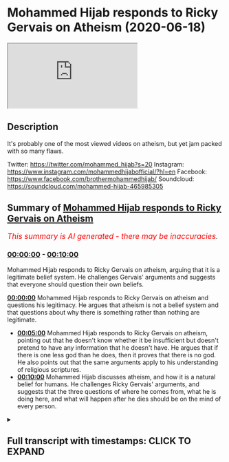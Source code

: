 # Mohammed Hijab responds to Ricky Gervais on Atheism (2020-06-18)

<iframe loading='lazy' src='https://www.youtube.com/embed/bHRZN5roVl8'></iframe>

## Description

It's probably one of the most viewed videos on atheism, but yet jam packed with so many flaws. 

Twitter: https://twitter.com/mohammed_hijab?s=20
Instagram: https://www.instagram.com/mohammedhijabofficial/?hl=en
Facebook: https://www.facebook.com/brothermohammedhijab/
Soundcloud: https://soundcloud.com/mohammed-hijab-465985305

## Summary of [Mohammed Hijab responds to Ricky Gervais on Atheism](https://www.youtube.com/watch?v=bHRZN5roVl8)


*<span style="color:red; font-size:125%">This summary is AI generated - there may be inaccuracies</span>. [](/)*

### [00:00:00](https://www.youtube.com/watch?v=bHRZN5roVl8&t=0) - [00:10:00](https://www.youtube.com/watch?v=bHRZN5roVl8&t=600)

Mohammed Hijab responds to Ricky Gervais on atheism, arguing that it is a legitimate belief system. He challenges Gervais' arguments and suggests that everyone should question their own beliefs.

**[00:00:00](https://www.youtube.com/watch?v=bHRZN5roVl8&t=0)** Mohammed Hijab responds to Ricky Gervais on atheism and questions his legitimacy. He argues that atheism is not a belief system and that questions about why there is something rather than nothing are legitimate.
* **[00:05:00](https://www.youtube.com/watch?v=bHRZN5roVl8&t=300)** Mohammed Hijab responds to Ricky Gervais on atheism, pointing out that he doesn't know whether it be insufficient but doesn't pretend to have any information that he doesn't have. He argues that if there is one less god than he does, then it proves that there is no god. He also points out that the same arguments apply to his understanding of religious scriptures.
* **[00:10:00](https://www.youtube.com/watch?v=bHRZN5roVl8&t=600)** Mohammed Hijab discusses atheism, and how it is a natural belief for humans. He challenges Ricky Gervais' arguments, and suggests that the three questions of where he comes from, what he is doing here, and what will happen after he dies should be on the mind of every person.

<details><summary><h2>Full transcript with timestamps: CLICK TO EXPAND</h2></summary>

[0:00:00](https://youtu.be/bHRZN5roVl8?t=0) [Music]  
[0:00:04](https://youtu.be/bHRZN5roVl8?t=4) so Ricky Gervais is a British comedian  
[0:00:07](https://youtu.be/bHRZN5roVl8?t=7) which I can't say I've watched any of  
[0:00:10](https://youtu.be/bHRZN5roVl8?t=10) his works or seen any of his shows but  
[0:00:12](https://youtu.be/bHRZN5roVl8?t=12) he's an individual who is actually in  
[0:00:17](https://youtu.be/bHRZN5roVl8?t=17) line with kind of New Atheism I would  
[0:00:19](https://youtu.be/bHRZN5roVl8?t=19) classify him like this and recently he  
[0:00:21](https://youtu.be/bHRZN5roVl8?t=21) doesnot sure how long this video has  
[0:00:23](https://youtu.be/bHRZN5roVl8?t=23) been up there but I came across this  
[0:00:25](https://youtu.be/bHRZN5roVl8?t=25) video which was the second of not the  
[0:00:28](https://youtu.be/bHRZN5roVl8?t=28) most viewed atheist  
[0:00:29](https://youtu.be/bHRZN5roVl8?t=29) video online or the video with an  
[0:00:32](https://youtu.be/bHRZN5roVl8?t=32) atheist title and this is a video where  
[0:00:34](https://youtu.be/bHRZN5roVl8?t=34) he's having conversation one of the  
[0:00:36](https://youtu.be/bHRZN5roVl8?t=36) American interviewers and there's a bit  
[0:00:40](https://youtu.be/bHRZN5roVl8?t=40) of a discussion about God and the  
[0:00:42](https://youtu.be/bHRZN5roVl8?t=42) existence of God so we wanted to just  
[0:00:44](https://youtu.be/bHRZN5roVl8?t=44) quickly do a reaction video to that and  
[0:00:46](https://youtu.be/bHRZN5roVl8?t=46) see if some of the interrogations are  
[0:00:49](https://youtu.be/bHRZN5roVl8?t=49) poor for Bhaiji face or in any way shape  
[0:00:51](https://youtu.be/bHRZN5roVl8?t=51) or form legitimate the thick you look so  
[0:00:55](https://youtu.be/bHRZN5roVl8?t=55) why is there something instead of  
[0:00:57](https://youtu.be/bHRZN5roVl8?t=57) nothing that's not the two choices so  
[0:01:03](https://youtu.be/bHRZN5roVl8?t=63) the first thing he says was why is there  
[0:01:05](https://youtu.be/bHRZN5roVl8?t=65) something rather than nothing these are  
[0:01:06](https://youtu.be/bHRZN5roVl8?t=66) not the only two choices well actually  
[0:01:08](https://youtu.be/bHRZN5roVl8?t=68) these are not choices at all these are  
[0:01:11](https://youtu.be/bHRZN5roVl8?t=71) not choices at all this is a question  
[0:01:12](https://youtu.be/bHRZN5roVl8?t=72) it's not giving you is it this all that  
[0:01:15](https://youtu.be/bHRZN5roVl8?t=75) because the choice usually is separated  
[0:01:18](https://youtu.be/bHRZN5roVl8?t=78) with the word or and why something  
[0:01:21](https://youtu.be/bHRZN5roVl8?t=81) rather than nothing is not an  
[0:01:22](https://youtu.be/bHRZN5roVl8?t=82) illegitimate question you say it's not  
[0:01:24](https://youtu.be/bHRZN5roVl8?t=84) about why but how well if you say it's  
[0:01:27](https://youtu.be/bHRZN5roVl8?t=87) not about why and how that would  
[0:01:28](https://youtu.be/bHRZN5roVl8?t=88) necessitate that you're starting with a  
[0:01:31](https://youtu.be/bHRZN5roVl8?t=91) presupposition which is nihilistic in  
[0:01:33](https://youtu.be/bHRZN5roVl8?t=93) other words you conceive the world as  
[0:01:35](https://youtu.be/bHRZN5roVl8?t=95) meaningless or purposeless and by that  
[0:01:38](https://youtu.be/bHRZN5roVl8?t=98) you say that why questions are  
[0:01:40](https://youtu.be/bHRZN5roVl8?t=100) meaningless very similarly like 19:30 is  
[0:01:43](https://youtu.be/bHRZN5roVl8?t=103) positivists or even verification estate  
[0:01:48](https://youtu.be/bHRZN5roVl8?t=108) the same kind of claim this is a very  
[0:01:50](https://youtu.be/bHRZN5roVl8?t=110) weak understanding because if this was  
[0:01:52](https://youtu.be/bHRZN5roVl8?t=112) the case then lots of things which would  
[0:01:55](https://youtu.be/bHRZN5roVl8?t=115) be meaningless if this is the stance you  
[0:01:58](https://youtu.be/bHRZN5roVl8?t=118) take if there's the positivistic stones  
[0:02:00](https://youtu.be/bHRZN5roVl8?t=120) many things would be meaningless  
[0:02:01](https://youtu.be/bHRZN5roVl8?t=121) metaphysical things logical things  
[0:02:03](https://youtu.be/bHRZN5roVl8?t=123) mathematical things so the idea of why  
[0:02:06](https://youtu.be/bHRZN5roVl8?t=126) questions being meaningless is something  
[0:02:09](https://youtu.be/bHRZN5roVl8?t=129) which has been thoroughly refuted in the  
[0:02:10](https://youtu.be/bHRZN5roVl8?t=130) philosophical literature  
[0:02:12](https://youtu.be/bHRZN5roVl8?t=132) but the question of its not why but how  
[0:02:14](https://youtu.be/bHRZN5roVl8?t=134) okay the question of how so how is there  
[0:02:17](https://youtu.be/bHRZN5roVl8?t=137) something rather than nothing it's still  
[0:02:19](https://youtu.be/bHRZN5roVl8?t=139) a legitimate question but you haven't  
[0:02:20](https://youtu.be/bHRZN5roVl8?t=140) you haven't done any good job in trying  
[0:02:22](https://youtu.be/bHRZN5roVl8?t=142) to answer it you've tried to any  
[0:02:25](https://youtu.be/bHRZN5roVl8?t=145) question about why is there something  
[0:02:26](https://youtu.be/bHRZN5roVl8?t=146) wrong more than one of the most  
[0:02:27](https://youtu.be/bHRZN5roVl8?t=147) foundational questions should be at the  
[0:02:30](https://youtu.be/bHRZN5roVl8?t=150) forefront of your mind why is there  
[0:02:32](https://youtu.be/bHRZN5roVl8?t=152) something at all why is he as if it's  
[0:02:34](https://youtu.be/bHRZN5roVl8?t=154) not a good question I wouldn't know why  
[0:02:36](https://youtu.be/bHRZN5roVl8?t=156) Albert Einstein would ask those  
[0:02:38](https://youtu.be/bHRZN5roVl8?t=158) questions about the explicable 'ti of  
[0:02:41](https://youtu.be/bHRZN5roVl8?t=161) the universe that was he an ignorant  
[0:02:43](https://youtu.be/bHRZN5roVl8?t=163) person was he someone who didn't know so  
[0:02:46](https://youtu.be/bHRZN5roVl8?t=166) once again I think that you're trying to  
[0:02:47](https://youtu.be/bHRZN5roVl8?t=167) brush aside some very important and  
[0:02:49](https://youtu.be/bHRZN5roVl8?t=169) heavy meaningful and purposeful  
[0:02:52](https://youtu.be/bHRZN5roVl8?t=172) questions ultimate questions as Karl  
[0:02:55](https://youtu.be/bHRZN5roVl8?t=175) Popper put it in order to try and weasel  
[0:02:58](https://youtu.be/bHRZN5roVl8?t=178) will scramble away from those those  
[0:03:02](https://youtu.be/bHRZN5roVl8?t=182) kinds of thoughts in your mind Demiurge  
[0:03:07](https://youtu.be/bHRZN5roVl8?t=187) that started everything well outside  
[0:03:09](https://youtu.be/bHRZN5roVl8?t=189) science and nature I don't believe so  
[0:03:11](https://youtu.be/bHRZN5roVl8?t=191) so this is outside of science I don't  
[0:03:13](https://youtu.be/bHRZN5roVl8?t=193) think there is a prime mover what is the  
[0:03:16](https://youtu.be/bHRZN5roVl8?t=196) word outside of science mean I mean  
[0:03:17](https://youtu.be/bHRZN5roVl8?t=197) outside of science is mathematics so  
[0:03:20](https://youtu.be/bHRZN5roVl8?t=200) what do you do you think that science is  
[0:03:22](https://youtu.be/bHRZN5roVl8?t=202) omnipotent sorry omniscient  
[0:03:24](https://youtu.be/bHRZN5roVl8?t=204) that science can explain everything that  
[0:03:26](https://youtu.be/bHRZN5roVl8?t=206) through it everything is known so then  
[0:03:29](https://youtu.be/bHRZN5roVl8?t=209) metaphysics is out the window logical  
[0:03:31](https://youtu.be/bHRZN5roVl8?t=211) precepts are out the window and  
[0:03:32](https://youtu.be/bHRZN5roVl8?t=212) mathematics is out though in the outside  
[0:03:34](https://youtu.be/bHRZN5roVl8?t=214) of science there's many things that are  
[0:03:35](https://youtu.be/bHRZN5roVl8?t=215) outside of science act the scientific  
[0:03:37](https://youtu.be/bHRZN5roVl8?t=217) method is outside of science itself the  
[0:03:39](https://youtu.be/bHRZN5roVl8?t=219) scientific method through the scientific  
[0:03:41](https://youtu.be/bHRZN5roVl8?t=221) method which science depends on is  
[0:03:43](https://youtu.be/bHRZN5roVl8?t=223) outside of science so what you're  
[0:03:45](https://youtu.be/bHRZN5roVl8?t=225) talking about what this what is this  
[0:03:46](https://youtu.be/bHRZN5roVl8?t=226) phraseology outside of science it's just  
[0:03:48](https://youtu.be/bHRZN5roVl8?t=228) New Atheists  
[0:03:49](https://youtu.be/bHRZN5roVl8?t=229) regurgitate vomited regurgitation which  
[0:03:52](https://youtu.be/bHRZN5roVl8?t=232) frankly have no fruitless and futile in  
[0:03:57](https://youtu.be/bHRZN5roVl8?t=237) the face of actual argumentations  
[0:03:59](https://youtu.be/bHRZN5roVl8?t=239) debate and discussion item is only  
[0:04:02](https://youtu.be/bHRZN5roVl8?t=242) rejecting the claim that there is a God  
[0:04:04](https://youtu.be/bHRZN5roVl8?t=244) atheism isn't a belief system so he says  
[0:04:07](https://youtu.be/bHRZN5roVl8?t=247) atheism isn't a belief system that only  
[0:04:09](https://youtu.be/bHRZN5roVl8?t=249) rejects that there is a God even if we  
[0:04:11](https://youtu.be/bHRZN5roVl8?t=251) grant that so what what does that do to  
[0:04:13](https://youtu.be/bHRZN5roVl8?t=253) the discussion I mean what whether you  
[0:04:15](https://youtu.be/bHRZN5roVl8?t=255) want to classify atheism as a religion  
[0:04:17](https://youtu.be/bHRZN5roVl8?t=257) as a belief system as an ideology or as  
[0:04:20](https://youtu.be/bHRZN5roVl8?t=260) a lacking as its defined of belief who  
[0:04:23](https://youtu.be/bHRZN5roVl8?t=263) cares at the end of the day  
[0:04:25](https://youtu.be/bHRZN5roVl8?t=265) these are all semantic points I don't  
[0:04:26](https://youtu.be/bHRZN5roVl8?t=266) care what you think atheism is or what  
[0:04:28](https://youtu.be/bHRZN5roVl8?t=268) you think being an atheist entails the  
[0:04:31](https://youtu.be/bHRZN5roVl8?t=271) question still is legit why is there  
[0:04:34](https://youtu.be/bHRZN5roVl8?t=274) something rather than nothing and if you  
[0:04:36](https://youtu.be/bHRZN5roVl8?t=276) don't answer why how is there something  
[0:04:39](https://youtu.be/bHRZN5roVl8?t=279) rather than nothing don't run away from  
[0:04:40](https://youtu.be/bHRZN5roVl8?t=280) that okay would you respect don't run  
[0:04:43](https://youtu.be/bHRZN5roVl8?t=283) away from the question how means the  
[0:04:45](https://youtu.be/bHRZN5roVl8?t=285) definition of how is by what means by  
[0:04:48](https://youtu.be/bHRZN5roVl8?t=288) what means can there be  
[0:04:49](https://youtu.be/bHRZN5roVl8?t=289) may they be is it conceivable for it to  
[0:04:51](https://youtu.be/bHRZN5roVl8?t=291) be or for there to be something rather  
[0:04:55](https://youtu.be/bHRZN5roVl8?t=295) than nothing you haven't answered that  
[0:04:57](https://youtu.be/bHRZN5roVl8?t=297) question the interviewer I don't know  
[0:04:59](https://youtu.be/bHRZN5roVl8?t=299) why I just jumped from one thing to  
[0:05:00](https://youtu.be/bHRZN5roVl8?t=300) another  
[0:05:01](https://youtu.be/bHRZN5roVl8?t=301) clearly he was deterred by the  
[0:05:03](https://youtu.be/bHRZN5roVl8?t=303) confidence of this comedian but he  
[0:05:07](https://youtu.be/bHRZN5roVl8?t=307) should have stuck to his guns you said  
[0:05:08](https://youtu.be/bHRZN5roVl8?t=308) you know what no no no sorry I'm sorry  
[0:05:09](https://youtu.be/bHRZN5roVl8?t=309) how is there something rather than  
[0:05:12](https://youtu.be/bHRZN5roVl8?t=312) nothing that's the question so the  
[0:05:13](https://youtu.be/bHRZN5roVl8?t=313) general question you saying I don't know  
[0:05:15](https://youtu.be/bHRZN5roVl8?t=315) whether it be insufficient but don't  
[0:05:17](https://youtu.be/bHRZN5roVl8?t=317) pretend you you have some information  
[0:05:19](https://youtu.be/bHRZN5roVl8?t=319) that you don't or try to be strident or  
[0:05:21](https://youtu.be/bHRZN5roVl8?t=321) positive about it you don't have an  
[0:05:23](https://youtu.be/bHRZN5roVl8?t=323) answer that's it if that's what it is  
[0:05:24](https://youtu.be/bHRZN5roVl8?t=324) then that's it don't pretend that you're  
[0:05:26](https://youtu.be/bHRZN5roVl8?t=326) someone who's got anything to offer in  
[0:05:27](https://youtu.be/bHRZN5roVl8?t=327) this discussion literally if you say I  
[0:05:29](https://youtu.be/bHRZN5roVl8?t=329) don't know it means you have nothing to  
[0:05:30](https://youtu.be/bHRZN5roVl8?t=330) offer in this conversation you deny one  
[0:05:33](https://youtu.be/bHRZN5roVl8?t=333) less God than I do you don't believe in  
[0:05:36](https://youtu.be/bHRZN5roVl8?t=336) 2999 gods and I don't believe in just  
[0:05:40](https://youtu.be/bHRZN5roVl8?t=340) one more he says if there are 3,000  
[0:05:42](https://youtu.be/bHRZN5roVl8?t=342) religions I only deny 2999 gods I only  
[0:05:46](https://youtu.be/bHRZN5roVl8?t=346) deny one more okay well how many men are  
[0:05:50](https://youtu.be/bHRZN5roVl8?t=350) there in the world that could be your  
[0:05:51](https://youtu.be/bHRZN5roVl8?t=351) father  
[0:05:52](https://youtu.be/bHRZN5roVl8?t=352) wait a minute you trying to yeah this is  
[0:05:54](https://youtu.be/bHRZN5roVl8?t=354) no joke this is no joke I mean maybe you  
[0:05:57](https://youtu.be/bHRZN5roVl8?t=357) can explain because you're sorry to say  
[0:06:00](https://youtu.be/bHRZN5roVl8?t=360) how many men could be your father how do  
[0:06:03](https://youtu.be/bHRZN5roVl8?t=363) you know that your father is your father  
[0:06:04](https://youtu.be/bHRZN5roVl8?t=364) now you could say oh I can go and do a  
[0:06:06](https://youtu.be/bHRZN5roVl8?t=366) DNA test well have you done that I mean  
[0:06:08](https://youtu.be/bHRZN5roVl8?t=368) that would be scientific yes and for it  
[0:06:11](https://youtu.be/bHRZN5roVl8?t=371) to be truly scientific you'd have to do  
[0:06:13](https://youtu.be/bHRZN5roVl8?t=373) the test yourself and see the results  
[0:06:14](https://youtu.be/bHRZN5roVl8?t=374) yourself and not depend on only  
[0:06:16](https://youtu.be/bHRZN5roVl8?t=376) testimony by the way not the testimony  
[0:06:18](https://youtu.be/bHRZN5roVl8?t=378) of the people who do the DNA test for it  
[0:06:20](https://youtu.be/bHRZN5roVl8?t=380) to be truly perfectly scientific but how  
[0:06:22](https://youtu.be/bHRZN5roVl8?t=382) do you know your father is your father  
[0:06:23](https://youtu.be/bHRZN5roVl8?t=383) you know through inference to the best  
[0:06:26](https://youtu.be/bHRZN5roVl8?t=386) explanation  
[0:06:27](https://youtu.be/bHRZN5roVl8?t=387) wait a minute inference to the best  
[0:06:29](https://youtu.be/bHRZN5roVl8?t=389) explanation  
[0:06:30](https://youtu.be/bHRZN5roVl8?t=390) so the circumstances of you being alive  
[0:06:34](https://youtu.be/bHRZN5roVl8?t=394) in that time you're alive and you know  
[0:06:36](https://youtu.be/bHRZN5roVl8?t=396) and your father being in the house or if  
[0:06:38](https://youtu.be/bHRZN5roVl8?t=398) he wasn't in the house  
[0:06:39](https://youtu.be/bHRZN5roVl8?t=399) wherever it was you know how do you know  
[0:06:41](https://youtu.be/bHRZN5roVl8?t=401) your mother is your mother same thing I  
[0:06:43](https://youtu.be/bHRZN5roVl8?t=403) mean were you there when you were coming  
[0:06:44](https://youtu.be/bHRZN5roVl8?t=404) can you remember can you recollect can  
[0:06:46](https://youtu.be/bHRZN5roVl8?t=406) you think about the time when you coming  
[0:06:51](https://youtu.be/bHRZN5roVl8?t=411) out your mom's room yeah I don't think  
[0:06:55](https://youtu.be/bHRZN5roVl8?t=415) you can think about I don't think you  
[0:06:57](https://youtu.be/bHRZN5roVl8?t=417) can remember that so how do you know  
[0:06:59](https://youtu.be/bHRZN5roVl8?t=419) your mom's your mom see there are maybe  
[0:07:01](https://youtu.be/bHRZN5roVl8?t=421) a million people or mini human beings  
[0:07:04](https://youtu.be/bHRZN5roVl8?t=424) women that can be your mom and you  
[0:07:07](https://youtu.be/bHRZN5roVl8?t=427) reject 999,999 of them and you believe  
[0:07:12](https://youtu.be/bHRZN5roVl8?t=432) in only one so that's the same argument  
[0:07:14](https://youtu.be/bHRZN5roVl8?t=434) it's exactly the same argument you're  
[0:07:16](https://youtu.be/bHRZN5roVl8?t=436) saying I reject 2999 gods and I reject  
[0:07:22](https://youtu.be/bHRZN5roVl8?t=442) one more okay that's true so how does  
[0:07:24](https://youtu.be/bHRZN5roVl8?t=444) that prove that God doesn't exist how's  
[0:07:26](https://youtu.be/bHRZN5roVl8?t=446) that an argument against God's existence  
[0:07:27](https://youtu.be/bHRZN5roVl8?t=447) if we take something like any fiction  
[0:07:30](https://youtu.be/bHRZN5roVl8?t=450) and any holy book in any other fiction  
[0:07:32](https://youtu.be/bHRZN5roVl8?t=452) and destroyed it okay in a thousand  
[0:07:34](https://youtu.be/bHRZN5roVl8?t=454) years time that wouldn't come back just  
[0:07:36](https://youtu.be/bHRZN5roVl8?t=456) as it was whereas if we took every  
[0:07:37](https://youtu.be/bHRZN5roVl8?t=457) science book yes right and every fact  
[0:07:40](https://youtu.be/bHRZN5roVl8?t=460) and destroyed them all in a thousand  
[0:07:41](https://youtu.be/bHRZN5roVl8?t=461) years they'd all be back because all the  
[0:07:43](https://youtu.be/bHRZN5roVl8?t=463) same tests would be the same with all he  
[0:07:48](https://youtu.be/bHRZN5roVl8?t=468) says if we destroyed science books and  
[0:07:50](https://youtu.be/bHRZN5roVl8?t=470) holy books in a thousand years the  
[0:07:51](https://youtu.be/bHRZN5roVl8?t=471) science would be the same replicate but  
[0:07:53](https://youtu.be/bHRZN5roVl8?t=473) the holy books won't be the same  
[0:07:54](https://youtu.be/bHRZN5roVl8?t=474) actually if you destroy all the quran's  
[0:07:57](https://youtu.be/bHRZN5roVl8?t=477) in the world the people would have said  
[0:07:59](https://youtu.be/bHRZN5roVl8?t=479) because the Quran is a memorized book is  
[0:08:01](https://youtu.be/bHRZN5roVl8?t=481) an overly transmitted book so actually I  
[0:08:04](https://youtu.be/bHRZN5roVl8?t=484) don't think it would be gone if you  
[0:08:06](https://youtu.be/bHRZN5roVl8?t=486) destroyed them you destroy them all now  
[0:08:08](https://youtu.be/bHRZN5roVl8?t=488) people memorize them from a thousand  
[0:08:09](https://youtu.be/bHRZN5roVl8?t=489) four hundred years so this this is a  
[0:08:11](https://youtu.be/bHRZN5roVl8?t=491) very weak understanding of the  
[0:08:13](https://youtu.be/bHRZN5roVl8?t=493) preservation of the Quran or the oral  
[0:08:15](https://youtu.be/bHRZN5roVl8?t=495) transmission of it maybe you could argue  
[0:08:17](https://youtu.be/bHRZN5roVl8?t=497) that with other religions but you need  
[0:08:18](https://youtu.be/bHRZN5roVl8?t=498) to be specific because Islam is you know  
[0:08:21](https://youtu.be/bHRZN5roVl8?t=501) a major world religion as you know and  
[0:08:23](https://youtu.be/bHRZN5roVl8?t=503) so your argument doesn't actually cut it  
[0:08:25](https://youtu.be/bHRZN5roVl8?t=505) when it comes to Islam moreover and  
[0:08:27](https://youtu.be/bHRZN5roVl8?t=507) probably more problematic for you is  
[0:08:29](https://youtu.be/bHRZN5roVl8?t=509) that you said if you destroy all the  
[0:08:31](https://youtu.be/bHRZN5roVl8?t=511) scientific experiments they'll come back  
[0:08:32](https://youtu.be/bHRZN5roVl8?t=512) in a thousand years that's a weak  
[0:08:34](https://youtu.be/bHRZN5roVl8?t=514) understanding of the philosophy of  
[0:08:35](https://youtu.be/bHRZN5roVl8?t=515) science with all due respect because as  
[0:08:38](https://youtu.be/bHRZN5roVl8?t=518) Karl Popper mentioned you know there's  
[0:08:40](https://youtu.be/bHRZN5roVl8?t=520) the principle of falsification which has  
[0:08:41](https://youtu.be/bHRZN5roVl8?t=521) been criticized in the literature by  
[0:08:43](https://youtu.be/bHRZN5roVl8?t=523) putting that to the side there is no ink  
[0:08:45](https://youtu.be/bHRZN5roVl8?t=525) science is not incorrigibles not  
[0:08:47](https://youtu.be/bHRZN5roVl8?t=527) something which is meant to produce  
[0:08:49](https://youtu.be/bHRZN5roVl8?t=529) eternal truths see you seem to bring in  
[0:08:51](https://youtu.be/bHRZN5roVl8?t=531) this  
[0:08:52](https://youtu.be/bHRZN5roVl8?t=532) was referred to as scientism scientism  
[0:08:54](https://youtu.be/bHRZN5roVl8?t=534) was the idea that science can explain  
[0:08:57](https://youtu.be/bHRZN5roVl8?t=537) everything this is nonsense and there is  
[0:08:59](https://youtu.be/bHRZN5roVl8?t=539) some kind of incorrigibly ternal truth  
[0:09:01](https://youtu.be/bHRZN5roVl8?t=541) that's nonsense and everyone knows  
[0:09:02](https://youtu.be/bHRZN5roVl8?t=542) that's nonsense we know that's nonsense  
[0:09:04](https://youtu.be/bHRZN5roVl8?t=544) our experience with the corona virus the  
[0:09:06](https://youtu.be/bHRZN5roVl8?t=546) science was changed you're gonna run a  
[0:09:08](https://youtu.be/bHRZN5roVl8?t=548) weekly or monthly basis people were  
[0:09:09](https://youtu.be/bHRZN5roVl8?t=549) telling us the science says this decide  
[0:09:11](https://youtu.be/bHRZN5roVl8?t=551) says that the politicians were telling  
[0:09:12](https://youtu.be/bHRZN5roVl8?t=552) us these things and the sciences the  
[0:09:14](https://youtu.be/bHRZN5roVl8?t=554) investigations were different because  
[0:09:16](https://youtu.be/bHRZN5roVl8?t=556) the sample size was growing and the the  
[0:09:19](https://youtu.be/bHRZN5roVl8?t=559) information was changing and the  
[0:09:21](https://youtu.be/bHRZN5roVl8?t=561) theories were we're moving around so  
[0:09:23](https://youtu.be/bHRZN5roVl8?t=563) science is not incorrigible science is  
[0:09:26](https://youtu.be/bHRZN5roVl8?t=566) by nature because it because of the  
[0:09:28](https://youtu.be/bHRZN5roVl8?t=568) problem of induction is something which  
[0:09:30](https://youtu.be/bHRZN5roVl8?t=570) can be falsified and in time for you to  
[0:09:32](https://youtu.be/bHRZN5roVl8?t=572) think that a thousand years all the  
[0:09:33](https://youtu.be/bHRZN5roVl8?t=573) investigations that we do today are  
[0:09:35](https://youtu.be/bHRZN5roVl8?t=575) going to be the same in a thousand years  
[0:09:36](https://youtu.be/bHRZN5roVl8?t=576) time it shows me that you have a  
[0:09:38](https://youtu.be/bHRZN5roVl8?t=578) superficial understanding of the  
[0:09:39](https://youtu.be/bHRZN5roVl8?t=579) philosophy of science of all due respect  
[0:09:41](https://youtu.be/bHRZN5roVl8?t=581) yeah and the same thing applies with  
[0:09:43](https://youtu.be/bHRZN5roVl8?t=583) your understanding of the religious  
[0:09:45](https://youtu.be/bHRZN5roVl8?t=585) scriptures so put all of this aside well  
[0:09:48](https://youtu.be/bHRZN5roVl8?t=588) we're calling you yeah to worship one  
[0:09:50](https://youtu.be/bHRZN5roVl8?t=590) God that's what we're calling you to  
[0:09:52](https://youtu.be/bHRZN5roVl8?t=592) which is there's an innate  
[0:09:54](https://youtu.be/bHRZN5roVl8?t=594) predisposition to believe in one God  
[0:09:56](https://youtu.be/bHRZN5roVl8?t=596) Justin Barrett dr. Justin Barrett who is  
[0:09:59](https://youtu.be/bHRZN5roVl8?t=599) part of the Oxford or pelagic or  
[0:10:01](https://youtu.be/bHRZN5roVl8?t=601) societies run a study in 2011 refers to  
[0:10:03](https://youtu.be/bHRZN5roVl8?t=603) this as a in a receptivity to believe in  
[0:10:07](https://youtu.be/bHRZN5roVl8?t=607) a God we're naturally inclined to  
[0:10:09](https://youtu.be/bHRZN5roVl8?t=609) believe in a higher power you know the  
[0:10:11](https://youtu.be/bHRZN5roVl8?t=611) majority of people in the u.s. believe  
[0:10:14](https://youtu.be/bHRZN5roVl8?t=614) in a high of 90 percent of people even  
[0:10:16](https://youtu.be/bHRZN5roVl8?t=616) the irreligious ones believe in a higher  
[0:10:18](https://youtu.be/bHRZN5roVl8?t=618) power it's a natural you know only 5.5  
[0:10:20](https://youtu.be/bHRZN5roVl8?t=620) percent according to Linda Woodhead 5.5  
[0:10:23](https://youtu.be/bHRZN5roVl8?t=623) percent of the British public Australian  
[0:10:26](https://youtu.be/bHRZN5roVl8?t=626) atheist like yourself you you are in a  
[0:10:28](https://youtu.be/bHRZN5roVl8?t=628) minority I'm not saying that that means  
[0:10:29](https://youtu.be/bHRZN5roVl8?t=629) anything but what I am saying is  
[0:10:31](https://youtu.be/bHRZN5roVl8?t=631) sociologically people find it natural  
[0:10:33](https://youtu.be/bHRZN5roVl8?t=633) even with the absence of religion to  
[0:10:35](https://youtu.be/bHRZN5roVl8?t=635) believe in a higher power it sounds an a  
[0:10:37](https://youtu.be/bHRZN5roVl8?t=637) chiral thing it can be argued from first  
[0:10:39](https://youtu.be/bHRZN5roVl8?t=639) principles and so to try and dismiss it  
[0:10:42](https://youtu.be/bHRZN5roVl8?t=642) as if it's some kind of ridiculous  
[0:10:43](https://youtu.be/bHRZN5roVl8?t=643) concept though it's so pervasive  
[0:10:46](https://youtu.be/bHRZN5roVl8?t=646) cross-cultural in historically  
[0:10:48](https://youtu.be/bHRZN5roVl8?t=648) psychologically and and in every single  
[0:10:51](https://youtu.be/bHRZN5roVl8?t=651) way possible I think you're doing a  
[0:10:53](https://youtu.be/bHRZN5roVl8?t=653) disservice to yourself and I think  
[0:10:55](https://youtu.be/bHRZN5roVl8?t=655) you're just regurgitating and vomiting  
[0:10:57](https://youtu.be/bHRZN5roVl8?t=657) out yeah the same new atheist dogma that  
[0:11:00](https://youtu.be/bHRZN5roVl8?t=660) you've probably taken from your master  
[0:11:02](https://youtu.be/bHRZN5roVl8?t=662) Richard Dawkins  
[0:11:03](https://youtu.be/bHRZN5roVl8?t=663) and I'm afraid you're gonna have to  
[0:11:05](https://youtu.be/bHRZN5roVl8?t=665) start  
[0:11:05](https://youtu.be/bHRZN5roVl8?t=665) can critically for yourself because it's  
[0:11:07](https://youtu.be/bHRZN5roVl8?t=667) clear that your arguments are cut and  
[0:11:08](https://youtu.be/bHRZN5roVl8?t=668) paste job and they're not even that well  
[0:11:11](https://youtu.be/bHRZN5roVl8?t=671) refined as a cut and paste job from the  
[0:11:15](https://youtu.be/bHRZN5roVl8?t=675) New Atheists rhetoric so I would say be  
[0:11:18](https://youtu.be/bHRZN5roVl8?t=678) more open-minded start thinking start  
[0:11:21](https://youtu.be/bHRZN5roVl8?t=681) thinking deeply about three questions  
[0:11:23](https://youtu.be/bHRZN5roVl8?t=683) I'm gonna ask you those four you might  
[0:11:25](https://youtu.be/bHRZN5roVl8?t=685) think that they're meaningless questions  
[0:11:26](https://youtu.be/bHRZN5roVl8?t=686) but I'm gonna put these three questions  
[0:11:27](https://youtu.be/bHRZN5roVl8?t=687) to you Rick use your face I'm gonna put  
[0:11:29](https://youtu.be/bHRZN5roVl8?t=689) those proof questions to you and this is  
[0:11:30](https://youtu.be/bHRZN5roVl8?t=690) way before you go to sleep today I want  
[0:11:32](https://youtu.be/bHRZN5roVl8?t=692) you to think about those three questions  
[0:11:33](https://youtu.be/bHRZN5roVl8?t=693) I don't say no it's meaningless in  
[0:11:36](https://youtu.be/bHRZN5roVl8?t=696) science this is nonsense with disprove  
[0:11:38](https://youtu.be/bHRZN5roVl8?t=698) in it and it's not even philosophically  
[0:11:40](https://youtu.be/bHRZN5roVl8?t=700) robust the three questions are where  
[0:11:44](https://youtu.be/bHRZN5roVl8?t=704) that I come from I think about not just  
[0:11:48](https://youtu.be/bHRZN5roVl8?t=708) yourself but the universe itself where  
[0:11:50](https://youtu.be/bHRZN5roVl8?t=710) did the universe come from what are they  
[0:11:51](https://youtu.be/bHRZN5roVl8?t=711) what are the options either it came from  
[0:11:54](https://youtu.be/bHRZN5roVl8?t=714) nothing or something the universe either  
[0:11:56](https://youtu.be/bHRZN5roVl8?t=716) came from nothing or something we're  
[0:11:58](https://youtu.be/bHRZN5roVl8?t=718) saying it came from something right and  
[0:12:01](https://youtu.be/bHRZN5roVl8?t=721) there's no infinite regress so where did  
[0:12:03](https://youtu.be/bHRZN5roVl8?t=723) I come from  
[0:12:04](https://youtu.be/bHRZN5roVl8?t=724) then what am I doing here yeah so I mean  
[0:12:09](https://youtu.be/bHRZN5roVl8?t=729) what is your existence and then where am  
[0:12:12](https://youtu.be/bHRZN5roVl8?t=732) I going  
[0:12:12](https://youtu.be/bHRZN5roVl8?t=732) you're gonna die I'm gonna die and you  
[0:12:15](https://youtu.be/bHRZN5roVl8?t=735) got to think about what's gonna happen  
[0:12:16](https://youtu.be/bHRZN5roVl8?t=736) after that if you're wrong you're in  
[0:12:18](https://youtu.be/bHRZN5roVl8?t=738) trouble and you are wrong and you are on  
[0:12:21](https://youtu.be/bHRZN5roVl8?t=741) and you will be in trouble but it's not  
[0:12:24](https://youtu.be/bHRZN5roVl8?t=744) too late this you listening to me right  
[0:12:27](https://youtu.be/bHRZN5roVl8?t=747) now Ricky Gervais is actually the best  
[0:12:33](https://youtu.be/bHRZN5roVl8?t=753) thing that's ever happened to you in  
[0:12:34](https://youtu.be/bHRZN5roVl8?t=754) your life so don't worry come on  
[0:12:45](https://youtu.be/bHRZN5roVl8?t=765) you  
</details>